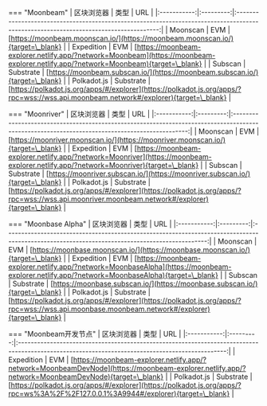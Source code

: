 === "Moonbeam"
    | 区块浏览器  |   类型    |                                                                 URL                                                                  |
    |:-----------:|:---------:|:------------------------------------------------------------------------------------------------------------------------------------:|
    |  Moonscan   |    EVM    |                            [https://moonbeam.moonscan.io/](https://moonbeam.moonscan.io/){target=\_blank}                             |
    | Expedition  |    EVM    |  [https://moonbeam-explorer.netlify.app/?network=Moonbeam](https://moonbeam-explorer.netlify.app/?network=Moonbeam){target=\_blank}   |
    |   Subscan   | Substrate |                             [https://moonbeam.subscan.io/](https://moonbeam.subscan.io/){target=\_blank}                              |
    | Polkadot.js | Substrate | [https://polkadot.js.org/apps/#/explorer](https://polkadot.js.org/apps/?rpc=wss://wss.api.moonbeam.network#/explorer){target=\_blank} |

=== "Moonriver"
    | 区块浏览器  |   类型    |                                                                      URL                                                                       |
    |:-----------:|:---------:|:----------------------------------------------------------------------------------------------------------------------------------------------:|
    |  Moonscan   |    EVM    |                                [https://moonriver.moonscan.io/](https://moonriver.moonscan.io/){target=\_blank}                                 |
    | Expedition  |    EVM    |      [https://moonbeam-explorer.netlify.app/?network=Moonriver](https://moonbeam-explorer.netlify.app/?network=Moonriver){target=\_blank}       |
    |   Subscan   | Substrate |                                 [https://moonriver.subscan.io/](https://moonriver.subscan.io/){target=\_blank}                                  |
    | Polkadot.js | Substrate | [https://polkadot.js.org/apps/#/explorer](https://polkadot.js.org/apps/?rpc=wss://wss.api.moonriver.moonbeam.network#/explorer){target=\_blank} |

=== "Moonbase Alpha"
    | 区块浏览器  |   类型    |                                                                      URL                                                                      |
    |:-----------:|:---------:|:---------------------------------------------------------------------------------------------------------------------------------------------:|
    |  Moonscan   |    EVM    |                                 [https://moonbase.moonscan.io/](https://moonbase.moonscan.io/){target=\_blank}                                 |
    | Expedition  |    EVM    |  [https://moonbeam-explorer.netlify.app/?network=MoonbaseAlpha](https://moonbeam-explorer.netlify.app/?network=MoonbaseAlpha){target=\_blank}  |
    |   Subscan   | Substrate |                                  [https://moonbase.subscan.io/](https://moonbase.subscan.io/){target=\_blank}                                  |
    | Polkadot.js | Substrate | [https://polkadot.js.org/apps/#/explorer](https://polkadot.js.org/apps/?rpc=wss://wss.api.moonbase.moonbeam.network#/explorer){target=\_blank} |

=== "Moonbeam开发节点"
    | 区块浏览器  |   类型    |                                                                       URL                                                                       |
    |:-----------:|:---------:|:-----------------------------------------------------------------------------------------------------------------------------------------------:|
    | Expedition  |    EVM    | [https://moonbeam-explorer.netlify.app/?network=MoonbeamDevNode](https://moonbeam-explorer.netlify.app/?network=MoonbeamDevNode){target=\_blank} |
    | Polkadot.js | Substrate |        [https://polkadot.js.org/apps/#/explorer](https://polkadot.js.org/apps/?rpc=ws%3A%2F%2F127.0.0.1%3A9944#/explorer){target=\_blank}        |
